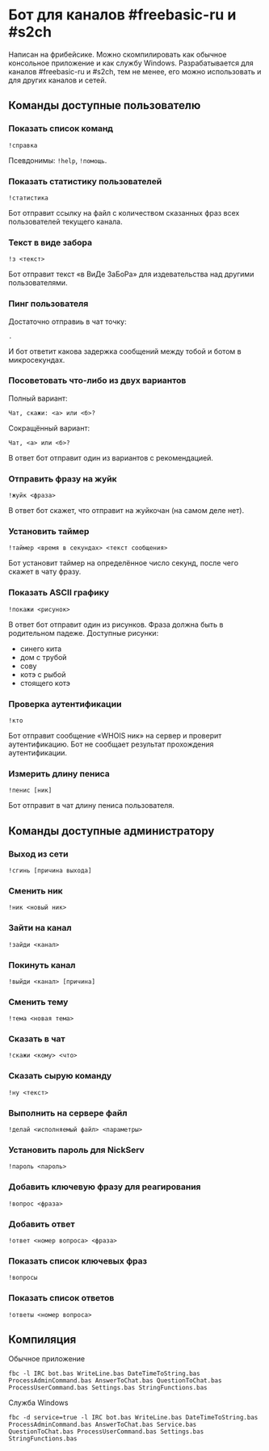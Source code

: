 ﻿# Бот для каналов #freebasic-ru и #s2ch

Написан на фрибейсике. Можно скомпилировать как обычное консольное приложение и как службу Windows. Разрабатывается для каналов #freebasic-ru и #s2ch, тем не менее, его можно использовать и для других каналов и сетей.


## Команды доступные пользователю


### Показать список команд

```
!справка
```

Псевдонимы: `!help`, `!помощь`.


### Показать статистику пользователей

```
!статистика
```

Бот отправит ссылку на файл с количеством сказанных фраз всех пользователей текущего канала.


### Текст в виде забора

```
!з <текст>
```

Бот отправит текст «в ВиДе ЗаБоРа» для издевательства над другими пользователями.


### Пинг пользователя

Достаточно отправиь в чат точку:

```
.
```

И бот ответит какова задержка сообщений между тобой и ботом в микросекундах.


### Посоветовать что‐либо из двух вариантов

Полный вариант:

```
Чат, скажи: <а> или <б>?
```

Сокращённый вариант:

```
Чат, <а> или <б>?
```

В ответ бот отправит один из вариантов с рекомендацией.


### Отправить фразу на жуйк

```
!жуйк <фраза>
```

В ответ бот скажет, что отправит на жуйкочан (на самом деле нет).


### Установить таймер

```
!таймер <время в секундах> <текст сообщения>
```

Бот установит таймер на определённое число секунд, после чего скажет в чату фразу.


### Показать ASCII графику

```
!покажи <рисунок>
```

В ответ бот отправит один из рисунков. Фраза должна быть в родительном падеже. Доступные рисунки:

* синего кита
* дом с трубой
* сову
* котэ с рыбой
* стоящего котэ


### Проверка аутентификации

```
!кто
```

Бот отправит сообщение «WHOIS ник» на сервер и проверит аутентификацию. Бот не сообщает результат прохождения аутентификации.


### Измерить длину пениса

```
!пенис [ник]
```

Бот отправит в чат длину пениса пользователя.


## Команды доступные администратору


### Выход из сети

```
!сгинь [причина выхода]
```


### Сменить ник

```
!ник <новый ник>
```


### Зайти на канал

```
!зайди <канал>
```


### Покинуть канал

```
!выйди <канал> [причина]
```


### Сменить тему

```
!тема <новая тема>
```


### Сказать в чат

```
!скажи <кому> <что>
```


### Сказать сырую команду

```
!ну <текст>
```

### Выполнить на сервере файл

```
!делай <исполняемый файл> <параметры>
```


### Установить пароль для NickServ

```
!пароль <пароль>
```

### Добавить ключевую фразу для реагирования

```
!вопрос <фраза>
```


### Добавить ответ

```
!ответ <номер вопроса> <фраза>
```


### Показать список ключевых фраз

```
!вопросы
```


### Показать список ответов

```
!ответы <номер вопроса>
```


## Компиляция

Обычное приложение

```
fbc -l IRC bot.bas WriteLine.bas DateTimeToString.bas ProcessAdminCommand.bas AnswerToChat.bas QuestionToChat.bas ProcessUserCommand.bas Settings.bas StringFunctions.bas
```

Служба Windows

```
fbc -d service=true -l IRC bot.bas WriteLine.bas DateTimeToString.bas ProcessAdminCommand.bas AnswerToChat.bas Service.bas QuestionToChat.bas ProcessUserCommand.bas Settings.bas StringFunctions.bas
```
